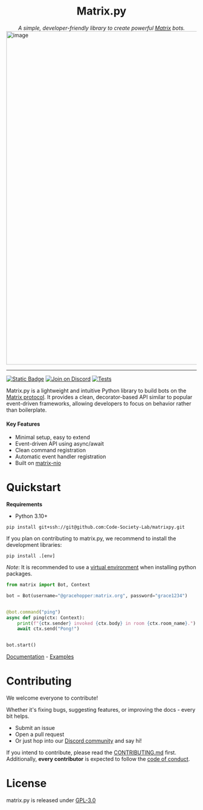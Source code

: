 <h1 align="center">Matrix.py</h1>

<div align="center">
  <em>A simple, developer-friendly library to create powerful <a href="https://matrix.org">Matrix</a> bots.</em>
</div>

<img width="3016" height="880" alt="image" src="https://github.com/user-attachments/assets/ce8ca0b3-0fb4-4673-b2bc-e0c1307747f7" />

<hr />

[![Static Badge](https://img.shields.io/badge/%F0%9F%93%9A-Documentation-%235c5c5c)](https://github.com/Code-Society-Lab/matrixpy/wiki)
[![Join on Discord](https://discordapp.com/api/guilds/823178343943897088/widget.png?style=shield)](https://discord.gg/code-society-823178343943897088)
[![Tests](https://github.com/Code-Society-Lab/matrixpy/actions/workflows/tests.yml/badge.svg)](https://github.com/Code-Society-Lab/matrixpy/actions/workflows/tests.yml)

Matrix.py is a lightweight and intuitive Python library to build bots on
the [Matrix protocol]([Matrix](https://matrix.org)). It provides a clean,
decorator-based API similar to popular event-driven frameworks, allowing
developers to focus on behavior rather than boilerplate.

#### Key Features
- Minimal setup, easy to extend
- Event-driven API using async/await
- Clean command registration
- Automatic event handler registration
- Built on [matrix-nio](https://github.com/matrix-nio/matrix-nio)

# Quickstart

**Requirements**
- Python 3.10+

```
pip install git+ssh://git@github.com:Code-Society-Lab/matrixpy.git
```

If you plan on contributing to matrix.py, we recommend to install the development libraries:
```
pip install .[env]
```

*Note*: It is recommended to use a [virtual environment](https://packaging.python.org/en/latest/guides/installing-using-pip-and-virtual-environments/) when installing python packages.


```python
from matrix import Bot, Context

bot = Bot(username="@gracehopper:matrix.org", password="grace1234")


@bot.command("ping")
async def ping(ctx: Context):
    print(f"{ctx.sender} invoked {ctx.body} in room {ctx.room_name}.")
    await ctx.send("Pong!")


bot.start()
```

[Documentation](https://github.com/Code-Society-Lab/matrixpy/wiki) - [Examples]([https://github.com/Code-Society-Lab/matrixpy/wiki](https://github.com/Code-Society-Lab/matrixpy/tree/main/examples))

# Contributing
We welcome everyone to contribute! 

Whether it's fixing bugs, suggesting features, or improving the docs - every bit helps.
- Submit an issue
- Open a pull request
- Or just hop into our [Discord community](https://discord.gg/code-society-823178343943897088) and say hi!

If you intend to contribute, please read the [CONTRIBUTING.md](./CONTRIBUTING.md) first. Additionally, **every contributor** is expected to follow the [code of conduct](./CODE_OF_CONDUCT.md).

# License
matrix.py is released under [GPL-3.0](https://opensource.org/license/gpl-3-0)

